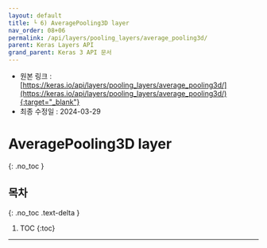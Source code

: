 ```yaml
---
layout: default
title: └ 6) AveragePooling3D layer
nav_order: 08+06
permalink: /api/layers/pooling_layers/average_pooling3d/
parent: Keras Layers API
grand_parent: Keras 3 API 문서
---
```


* 원본 링크 : [https://keras.io/api/layers/pooling_layers/average_pooling3d/](https://keras.io/api/layers/pooling_layers/average_pooling3d/){:target="_blank"}
* 최종 수정일 : 2024-03-29

# AveragePooling3D layer
{: .no_toc }

## 목차
{: .no_toc .text-delta }

1. TOC
{:toc}

---
